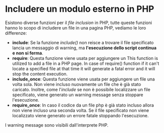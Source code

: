 # Includere un modulo esterno in PHP

Esistono diverse funzioni per il *file inclusion* in PHP, tutte queste funzioni hanno lo scopo di includere un file in una pagina PHP, vediamo le loro differenze:
* **include**:  Se la funzione *include()* non reisce a trovare il file specificato lancia un messaggio di warning, ma **l'esecuzione dello script continua e non si ferma**.
* **require**: Questa funzione viene usata per aggiungere un This function is utilized to add a file in a PHP page. In case of require() function if it can't locate a specified file at that time it will generate a fatal error and it will stop the content execution.
* **include_once**: Questa funzione viene usata per aggiungere un file una volta sola. Non viene incluso nuovamente un file che è già stato caricato. Inoltre, come l'*include* se non è possibile localizzare un file specificato, viene generato un warning message senza stoppare l'esecuzione.
* **require_once**: In caso il codice da un file php è già stato incluso allora non viene incluso una seconda volta. Se il file specificato non viene localizzato viene generato un errore fatale stoppando l'esecuzione.


I warning message sono visibili dall'interprete PHP.